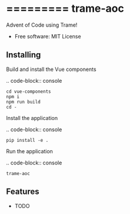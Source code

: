 =========
trame-aoc
=========

Advent of Code using Trame!


* Free software: MIT License


Installing
----------
Build and install the Vue components

.. code-block:: console

    cd vue-components
    npm i
    npm run build
    cd -

Install the application

.. code-block:: console

    pip install -e .


Run the application

.. code-block:: console

    trame-aoc

Features
--------

* TODO
